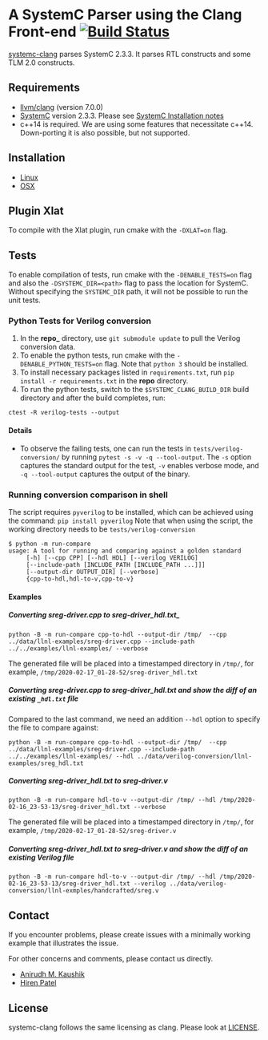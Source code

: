 # A SystemC Parser using the Clang Front-end [![Build Status](https://travis-ci.com/anikau31/systemc-clang.svg?branch=master)](https://travis-ci.com/anikau31/systemc-clang)

[systemc-clang](https://git.uwaterloo.ca/caesr-pub//systemc-clang) parses SystemC 2.3.3.
It parses RTL constructs and some TLM 2.0 constructs. 

## Requirements

* [llvm/clang](https://releases.llvm.org/download.html) (version 7.0.0)
* [SystemC](http://systemc.org) version 2.3.3. Please see [SystemC Installation notes](https://github.com/anikau31/systemc-clang/blob/master/doc/systemc-install.mkd)
* c++14 is required.  We are using some features that necessitate c++14.  Down-porting it is also possible, but not supported.

## Installation 

* [Linux](doc/INSTALL-linux.md)
* [OSX](doc/INSTALL-osx.md)

## Plugin Xlat

  To compile with the Xlat plugin, run cmake with the `-DXLAT=on` flag. 
  
## Tests
  To enable compilation of tests, run cmake with the `-DENABLE_TESTS=on` flag and also the `-DSYSTEMC_DIR=<path>` flag to pass the location for SystemC.  Without specifying the `SYSTEMC_DIR` path, it will not be possible to run the unit tests.

### Python Tests for Verilog conversion

  1. In the **repo_** directory, use `git submodule update` to pull the Verilog conversion data.
  2. To enable the python tests, run cmake with the `-DENABLE_PYTHON_TESTS=on` flag. Note that `python 3` should be installed.
  3. To install necessary packages listed in `requirements.txt`, run `pip install -r requirements.txt` in the **repo** directory.
  4. To run the python tests, switch to the `$SYSTEMC_CLANG_BUILD_DIR` build directory and after the build completes, run:
  ```
  ctest -R verilog-tests --output
  ``` 

#### Details

  - To observe the failing tests, one can run the tests in `tests/verilog-conversion/` by running `pytest -s -v -q --tool-output`.
  The `-s` option captures the standard output for the test, `-v` enables verbose mode, and `-q --tool-output` captures the output of the binary.


### Running conversion comparison in shell
  The script requires `pyverilog` to be installed, which can be achieved using the command: `pip install pyverilog`
  Note that when using the script, the working directory needs to be `tests/verilog-conversion`
  ```
  $ python -m run-compare
  usage: A tool for running and comparing against a golden standard
       [-h] [--cpp CPP] [--hdl HDL] [--verilog VERILOG]
       [--include-path [INCLUDE_PATH [INCLUDE_PATH ...]]]
       [--output-dir OUTPUT_DIR] [--verbose]
       {cpp-to-hdl,hdl-to-v,cpp-to-v}
   ```
   
#### Examples
##### Converting sreg-driver.cpp to sreg-driver_hdl.txt_
   ```
   python -B -m run-compare cpp-to-hdl --output-dir /tmp/  --cpp ../data/llnl-examples/sreg-driver.cpp --include-path ../../examples/llnl-examples/ --verbose
   ```
   The generated file will be placed into a timestamped directory in `/tmp/`, for example, `/tmp/2020-02-17_01-28-52/sreg-driver_hdl.txt`
##### Converting sreg-driver.cpp to sreg-driver_hdl.txt and show the diff of an existing `_hdl.txt` file
   Compared to the last command, we need an addition `--hdl` option to specify the file to compare against:
   ```
   python -B -m run-compare cpp-to-hdl --output-dir /tmp/  --cpp ../data/llnl-examples/sreg-driver.cpp --include-path ../../examples/llnl-examples/ --hdl ../data/verilog-conversion/llnl-examples/sreg_hdl.txt
   ```
##### Converting sreg-driver_hdl.txt to sreg-driver.v
   ```
   python -B -m run-compare hdl-to-v --output-dir /tmp/ --hdl /tmp/2020-02-16_23-53-13/sreg-driver_hdl.txt --verbose
   ```
   The generated file will be placed into a timestamped directory in `/tmp/`, for example, `/tmp/2020-02-17_01-28-52/sreg-driver.v`
##### Converting sreg-driver_hdl.txt to sreg-driver.v and show the diff of an existing Verilog file
   ```
   python -B -m run-compare hdl-to-v --output-dir /tmp/ --hdl /tmp/2020-02-16_23-53-13/sreg-driver_hdl.txt --verilog ../data/verilog-conversion/llnl-exmples/handcrafted/sreg.v
   ```


## Contact

If you encounter problems, please create issues with a minimally working example that illustrates the issue.  

For other concerns and comments, please contact us directly.
* [Anirudh M. Kaushik](https://ece.uwaterloo.ca/~anikau31/uwhtml/team/anirudh-kaushik/)
* [Hiren Patel](https://caesr.uwaterloo.ca)

## License

systemc-clang follows the same licensing as clang.  Please look at [LICENSE](https://github.com/anikau31/systemc-clang/blob/master/LICENSE).
